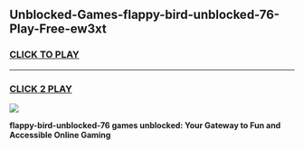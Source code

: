 
## Unblocked-Games-flappy-bird-unblocked-76-Play-Free-ew3xt
<h3>
<a href="https://premium76.site?title=flappy-bird-unblocked-76&ref=24M">CLICK TO PLAY</a></h3>
<hr>

<h3>
<a href="https://premium76.site?title=flappy-bird-unblocked-76&ref=24M">CLICK 2 PLAY</a>
  
</h3>

<a href="https://premium76.site?title=flappy-bird-unblocked-76&ref=24M"><img src="https://clearcache.store/games.png"></a>


**flappy-bird-unblocked-76 games unblocked: Your Gateway to Fun and Accessible Online Gaming**
